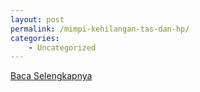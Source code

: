 ```yaml
---
layout: post
permalink: /mimpi-kehilangan-tas-dan-hp/
categories:
    - Uncategorized
---
```


[Baca Selengkapnya](/02)